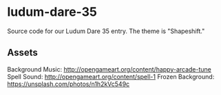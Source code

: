 # ludum-dare-35
Source code for our Ludum Dare 35 entry.  The theme is "Shapeshift."

## Assets

Background Music: http://opengameart.org/content/happy-arcade-tune
Spell Sound: http://opengameart.org/content/spell-1
Frozen Background: https://unsplash.com/photos/n1h2kVc549c

